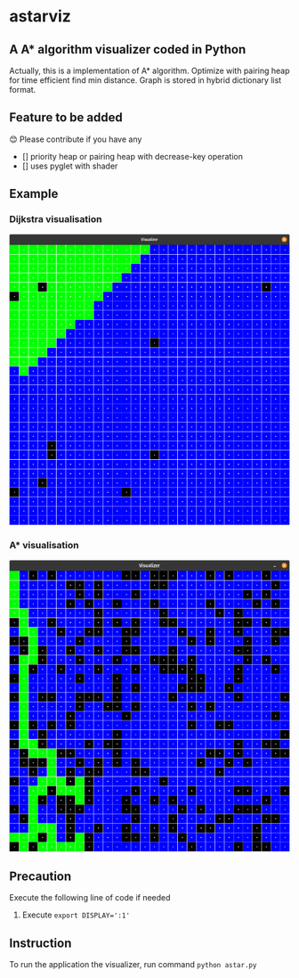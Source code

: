 # astarviz

## A A\* algorithm visualizer coded in Python

Actually, this is a implementation of A\* algorithm. Optimize with pairing heap for time efficient find min distance.
Graph is stored in hybrid dictionary list format.

## Feature to be added

😊 Please contribute if you have any

- [] priority heap or pairing heap with decrease-key operation
- [] uses pyglet with shader

## Example

### **Dijkstra visualisation**

![Dijkstra Algorithm](./img/dijkstra.png)

### **A\* visualisation**

![A* Algorithm](./img/astar_2.png)

## Precaution

Execute the following line of code if needed

1. Execute `export DISPLAY=':1'`

## Instruction

To run the application the visualizer, run command
`python astar.py`
